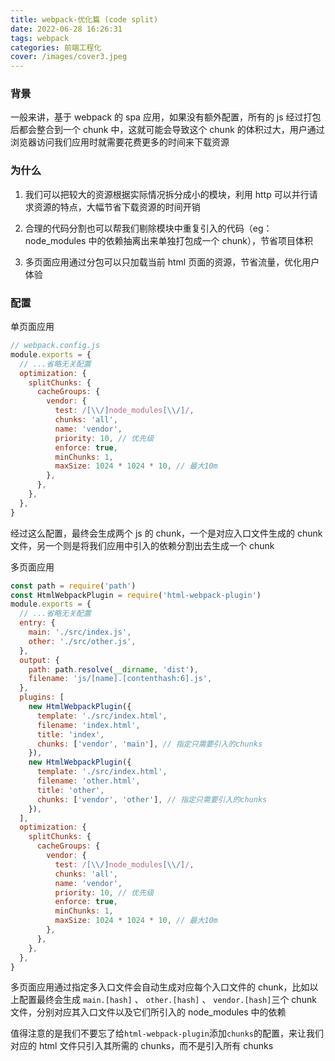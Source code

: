 ```yaml
---
title: webpack-优化篇 (code split)
date: 2022-06-28 16:26:31
tags: webpack
categories: 前端工程化
cover: /images/cover3.jpeg
---
```


### 背景

一般来讲，基于 webpack 的 spa 应用，如果没有额外配置，所有的 js 经过打包后都会整合到一个 chunk 中，这就可能会导致这个 chunk 的体积过大，用户通过浏览器访问我们应用时就需要花费更多的时间来下载资源

### 为什么

1. 我们可以把较大的资源根据实际情况拆分成小的模块，利用 http 可以并行请求资源的特点，大幅节省下载资源的时间开销

2. 合理的代码分割也可以帮我们剔除模块中重复引入的代码（eg：node_modules 中的依赖抽离出来单独打包成一个 chunk），节省项目体积

3. 多页面应用通过分包可以只加载当前 html 页面的资源，节省流量，优化用户体验

### 配置

单页面应用

```js
// webpack.config.js
module.exports = {
  // ...省略无关配置
  optimization: {
    splitChunks: {
      cacheGroups: {
        vendor: {
          test: /[\\/]node_modules[\\/]/,
          chunks: 'all',
          name: 'vendor',
          priority: 10, // 优先级
          enforce: true,
          minChunks: 1,
          maxSize: 1024 * 1024 * 10, // 最大10m
        },
      },
    },
  },
}
```

经过这么配置，最终会生成两个 js 的 chunk，一个是对应入口文件生成的 chunk 文件，另一个则是将我们应用中引入的依赖分割出去生成一个 chunk

多页面应用

```js
const path = require('path')
const HtmlWebpackPlugin = require('html-webpack-plugin')
module.exports = {
  // ...省略无关配置
  entry: {
    main: './src/index.js',
    other: './src/other.js',
  },
  output: {
    path: path.resolve(__dirname, 'dist'),
    filename: 'js/[name].[contenthash:6].js',
  },
  plugins: [
    new HtmlWebpackPlugin({
      template: './src/index.html',
      filename: 'index.html',
      title: 'index',
      chunks: ['vendor', 'main'], // 指定只需要引入的chunks
    }),
    new HtmlWebpackPlugin({
      template: './src/index.html',
      filename: 'other.html',
      title: 'other',
      chunks: ['vendor', 'other'], // 指定只需要引入的chunks
    }),
  ],
  optimization: {
    splitChunks: {
      cacheGroups: {
        vendor: {
          test: /[\\/]node_modules[\\/]/,
          chunks: 'all',
          name: 'vendor',
          priority: 10, // 优先级
          enforce: true,
          minChunks: 1,
          maxSize: 1024 * 1024 * 10, // 最大10m
        },
      },
    },
  },
}
```

多页面应用通过指定多入口文件会自动生成对应每个入口文件的 chunk，比如以上配置最终会生成 `main.[hash]` 、 `other.[hash]` 、 `vendor.[hash]`三个 chunk 文件，分别对应其入口文件以及它们所引入的 node_modules 中的依赖

值得注意的是我们不要忘了给`html-webpack-plugin`添加`chunks`的配置，来让我们对应的 html 文件只引入其所需的 chunks，而不是引入所有 chunks
